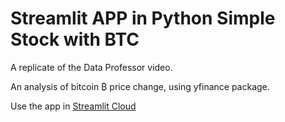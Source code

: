 # Streamlit APP in Python Simple Stock with BTC

A replicate of the Data Professor video.

An analysis of bitcoin ₿ price change, using yfinance package.

Use the app in [Streamlit Cloud](https://romaro-gomes-simple-stock-btc.streamlit.app/)
